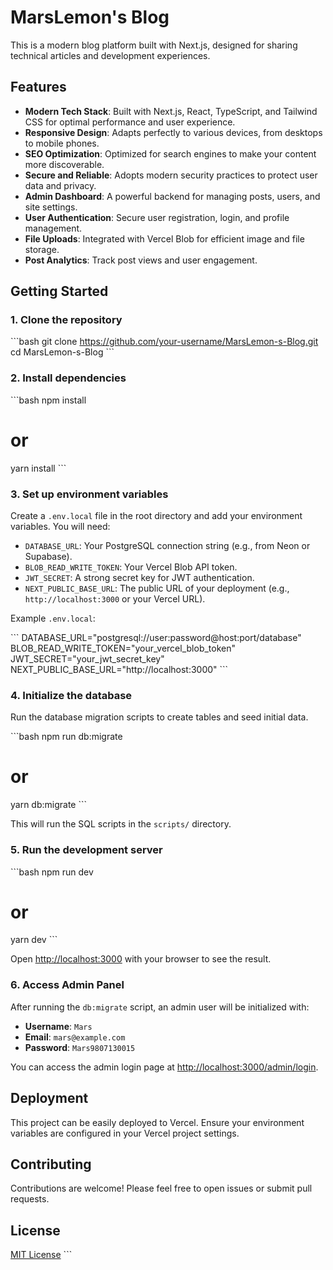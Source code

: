 # MarsLemon's Blog

This is a modern blog platform built with Next.js, designed for sharing technical articles and development experiences.

## Features

-   **Modern Tech Stack**: Built with Next.js, React, TypeScript, and Tailwind CSS for optimal performance and user experience.
-   **Responsive Design**: Adapts perfectly to various devices, from desktops to mobile phones.
-   **SEO Optimization**: Optimized for search engines to make your content more discoverable.
-   **Secure and Reliable**: Adopts modern security practices to protect user data and privacy.
-   **Admin Dashboard**: A powerful backend for managing posts, users, and site settings.
-   **User Authentication**: Secure user registration, login, and profile management.
-   **File Uploads**: Integrated with Vercel Blob for efficient image and file storage.
-   **Post Analytics**: Track post views and user engagement.

## Getting Started

### 1. Clone the repository

\`\`\`bash
git clone https://github.com/your-username/MarsLemon-s-Blog.git
cd MarsLemon-s-Blog
\`\`\`

### 2. Install dependencies

\`\`\`bash
npm install
# or
yarn install
\`\`\`

### 3. Set up environment variables

Create a `.env.local` file in the root directory and add your environment variables. You will need:

-   `DATABASE_URL`: Your PostgreSQL connection string (e.g., from Neon or Supabase).
-   `BLOB_READ_WRITE_TOKEN`: Your Vercel Blob API token.
-   `JWT_SECRET`: A strong secret key for JWT authentication.
-   `NEXT_PUBLIC_BASE_URL`: The public URL of your deployment (e.g., `http://localhost:3000` or your Vercel URL).

Example `.env.local`:

\`\`\`
DATABASE_URL="postgresql://user:password@host:port/database"
BLOB_READ_WRITE_TOKEN="your_vercel_blob_token"
JWT_SECRET="your_jwt_secret_key"
NEXT_PUBLIC_BASE_URL="http://localhost:3000"
\`\`\`

### 4. Initialize the database

Run the database migration scripts to create tables and seed initial data.

\`\`\`bash
npm run db:migrate
# or
yarn db:migrate
\`\`\`

This will run the SQL scripts in the `scripts/` directory.

### 5. Run the development server

\`\`\`bash
npm run dev
# or
yarn dev
\`\`\`

Open [http://localhost:3000](http://localhost:3000) with your browser to see the result.

### 6. Access Admin Panel

After running the `db:migrate` script, an admin user will be initialized with:
-   **Username**: `Mars`
-   **Email**: `mars@example.com`
-   **Password**: `Mars9807130015`

You can access the admin login page at [http://localhost:3000/admin/login](http://localhost:3000/admin/login).

## Deployment

This project can be easily deployed to Vercel. Ensure your environment variables are configured in your Vercel project settings.

## Contributing

Contributions are welcome! Please feel free to open issues or submit pull requests.

## License

[MIT License](LICENSE)
\`\`\`
